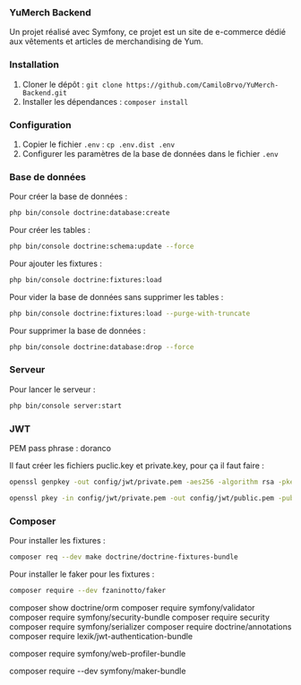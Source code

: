 ### YuMerch Backend
Un projet réalisé avec Symfony, ce projet est un site de e-commerce dédié aux vêtements et articles de merchandising de Yum.

### Installation
1. Cloner le dépôt : `git clone https://github.com/CamiloBrvo/YuMerch-Backend.git`
2. Installer les dépendances : `composer install`

### Configuration
1. Copier le fichier `.env` : `cp .env.dist .env`
2. Configurer les paramètres de la base de données dans le fichier `.env`

### Base de données
Pour créer la base de données :
```bash
php bin/console doctrine:database:create
```

Pour créer les tables :
```bash
php bin/console doctrine:schema:update --force
```

Pour ajouter les fixtures :
````bash
php bin/console doctrine:fixtures:load
````

Pour vider la base de données sans supprimer les tables :
```bash
php bin/console doctrine:fixtures:load --purge-with-truncate
```

Pour supprimer la base de données :
````bash
php bin/console doctrine:database:drop --force
````

### Serveur
Pour lancer le serveur :
```bash
php bin/console server:start
```

### JWT
PEM pass phrase : doranco

Il faut créer les fichiers puclic.key et private.key, pour ça il faut faire :

```bash
openssl genpkey -out config/jwt/private.pem -aes256 -algorithm rsa -pkeyopt rsa_keygen_bits:4096
```
```bash
openssl pkey -in config/jwt/private.pem -out config/jwt/public.pem -pubout
```

### Composer
Pour installer les fixtures :
```bash
composer req --dev make doctrine/doctrine-fixtures-bundle
```

Pour installer le faker pour les fixtures :
```bash
composer require --dev fzaninotto/faker
```

composer show doctrine/orm
composer require symfony/validator
composer require symfony/security-bundle
composer require security
composer require symfony/serializer
composer require doctrine/annotations
composer require lexik/jwt-authentication-bundle

composer require symfony/web-profiler-bundle 

composer require --dev symfony/maker-bundle

